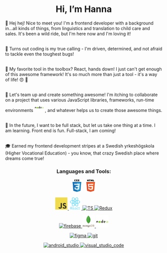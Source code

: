 
<h1 align="center"> Hi, I’m Hanna</h1>


👋 Hej hej! Nice to meet you! I'm a frontend developer with a background in...all kinds of things, from linguistics and translation to child care and sales. It's been a wild ride, but I'm here now and I'm loving it!<br><br/>

🤩 Turns out coding is my true calling - I'm driven, determined, and not afraid to tackle even the toughest bugs!<br><br/>

💪 My favorite tool in the toolbox? React, hands down! I just can't get enough of this awesome framework! It's so much more than just a tool - it's a way of life! 😍 🤪<br><br/>

🤝 Let's team up and create something awesome! I'm itching to collaborate on a project that uses various JavaScript libraries, frameworks, run-time environments <img src="https://raw.githubusercontent.com/devicons/devicon/master/icons/nodejs/nodejs-original-wordmark.svg" alt="nodejs" width="30" height="30" backgroundClor="white" /> , and whatever helps us to create those awesome things.<br><br/>

🎯 In the future, I want to be full stack, but let us take one thing at a time. I am learning. Front end is fun. Full-stack, I am coming!<br><br/>

🎓 Earned my frontend development stripes at a Swedish yrkeshögskola (Higher Vocational Education) - you know, that crazy Swedish place where dreams come true!


<h3 align="center">Languages and Tools:</h3>
<p align="center"> <img src="https://raw.githubusercontent.com/devicons/devicon/master/icons/css3/css3-original-wordmark.svg" alt="css3" width="40" height="40"/> </a><a href="https://www.w3.org/html/" target="_blank" rel="noreferrer"> <img src="https://raw.githubusercontent.com/devicons/devicon/master/icons/html5/html5-original-wordmark.svg" alt="html5" width="40" height="40"/> </a></p>

<p align="center"><a href="https://developer.mozilla.org/en-US/docs/Web/JavaScript" target="_blank" rel="noreferrer"> <img src="https://raw.githubusercontent.com/devicons/devicon/master/icons/javascript/javascript-original.svg" alt="javascript" width="40" height="40"/> </a><a href="https://reactjs.org/" target="_blank" rel="noreferrer"> <img
      src="https://raw.githubusercontent.com/devicons/devicon/master/icons/react/react-original-wordmark.svg"
      alt="react" width="40" height="40" /> </a>
      <a href="https://www.typescriptlang.org/" target="_blank" rel="noreferrer"> <img
      src="https://upload.wikimedia.org/wikipedia/commons/4/4c/Typescript_logo_2020.svg"
      alt="TS" width="40" height="40" /> </a> 
      <a href="https://redux.js.org//" target="_blank" rel="noreferrer"> <img
      src="https://upload.wikimedia.org/wikipedia/commons/4/49/Redux.png"
      alt="Redux" width="60" height="40" /> </a>  </p>

<p align="center">
<a href="https://firebase.google.com/" target="_blank" rel="noreferrer"> <img src="https://www.vectorlogo.zone/logos/firebase/firebase-icon.svg" alt="firebase" width="40" height="40"/> </a> 
 <a href="https://www.mongodb.com/" target="_blank" rel="noreferrer"> <img src="https://raw.githubusercontent.com/devicons/devicon/master/icons/mongodb/mongodb-original-wordmark.svg" alt="mongodb" width="40" height="40"/> </a>
  <a href="https://nodejs.org" target="_blank" rel="noreferrer"> <img src="https://raw.githubusercontent.com/devicons/devicon/master/icons/nodejs/nodejs-original-wordmark.svg" alt="nodejs" width="40" height="40"/> </a> 

</p>

<p align="center"> <a href="https://www.figma.com/" target="_blank" rel="noreferrer"> <img src="https://www.vectorlogo.zone/logos/figma/figma-icon.svg" alt="figma" width="40" height="40"/> </a><a href="https://git-scm.com/" target="_blank" rel="noreferrer" ><img src="https://www.vectorlogo.zone/logos/git-scm/git-scm-icon.svg" alt="git" width="40" height="40"/> </a> </p>
<p>

<p align="center">
 <a href="https://developer.android.com/studio" target="_blank" rel="noreferrer"> <img src="https://1.bp.blogspot.com/-LgTa-xDiknI/X4EflN56boI/AAAAAAAAPuk/24YyKnqiGkwRS9-_9suPKkfsAwO4wHYEgCLcBGAsYHQ/s0/image9.png" alt="android_studio" width="40" height="40"/> </a> <a href="https://code.visualstudio.com/" target="_blank" rel="noreferrer"> <img src="https://upload.wikimedia.org/wikipedia/commons/thumb/9/9a/Visual_Studio_Code_1.35_icon.svg/2048px-Visual_Studio_Code_1.35_icon.svg.png" alt="visual_studio_code" width="40" height="40"/> </a>
 </p>

 </div>

<!---
HannaPsh/HannaPsh is a ✨ special ✨ repository because its `README.md` (this file) appears on your GitHub profile.
You can click the Preview link to take a look at your changes.
--->
